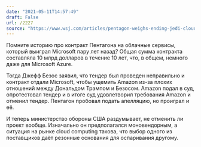 ```yaml
---
date: "2021-05-11T14:57:49"
draft: False
url: /2227
source: "https://www.wsj.com/articles/pentagon-weighs-ending-jedi-cloud-project-amid-amazon-court-fight-11620639001?mod=tech_lead_pos1"
---
```


Помните историю про контракт Пентагона на облачные сервисы, который выиграл Microsoft пару лет назад? Общая сумма контракта составляла 10 млрд долларов в течение 10 лет, что, в общем, немного даже для Microsoft Azure. 

Тогда Джефф Безос заявил, что тендер был проведен неправильно и контракт отдали Microsoft, чтобы ущемить Amazon из-за плохих отношений между Дональдом Трампом и Безосом. Amazon подал в суд, опротестовал тендер и в итоге суд удовлетворил требования Amazon и отменил тендер. Пентагон пробовал подать апелляцию, но проиграл и её. 

И теперь министерство обороны США раздумывает, не отменить ли проект вообще. Изначально он предполагался моновендорным, а ситуация на рынке cloud computing такова, что выбор одного из поставщиков даёт резонные основания для оспаривания другому.

